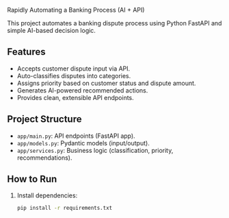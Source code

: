 Rapidly Automating a Banking Process (AI + API)

This project automates a banking dispute process using Python FastAPI and simple AI-based decision logic.

## Features
- Accepts customer dispute input via API.
- Auto-classifies disputes into categories.
- Assigns priority based on customer status and dispute amount.
- Generates AI-powered recommended actions.
- Provides clean, extensible API endpoints.

## Project Structure
- `app/main.py`: API endpoints (FastAPI app).
- `app/models.py`: Pydantic models (input/output).
- `app/services.py`: Business logic (classification, priority, recommendations).

## How to Run

1. Install dependencies:
   ```bash
   pip install -r requirements.txt

